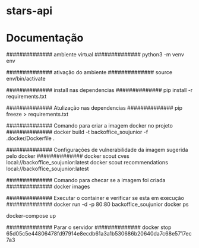 # stars-api

# Documentação 

############## ambiente virtual ############## 
  python3 -m venv env

############## ativação do ambiente ############## 
  source env/bin/activate
  
############## install nas dependencias ############## 
  pip install -r requirements.txt

############## Atulização nas dependencias ############## 
  pip freeze > requirements.txt
  
############## Comando para criar a imagem docker no projeto ############## 
  docker build -t backoffice_soujunior -f .docker/Dockerfile .

############## Configurações de vulnerabilidade da imagem sugerida pelo docker ############## 
  docker scout cves local://backoffice_soujunior:latest
  docker scout recommendations local://backoffice_soujunior:latest
  
############## Comando para checar se a imagem foi criada ############## 
  docker images

############## Executar o container e verificar se esta em execução ############## 
  docker run -d -p 80:80 backoffice_soujunior
  docker ps

docker-compose up

############## Parar o servidor ############## 
  docker stop <seu id> 65d05c5e44806478fd97914e8ecdb61a3a1b530686b20640da7c68e5717ec7a3
